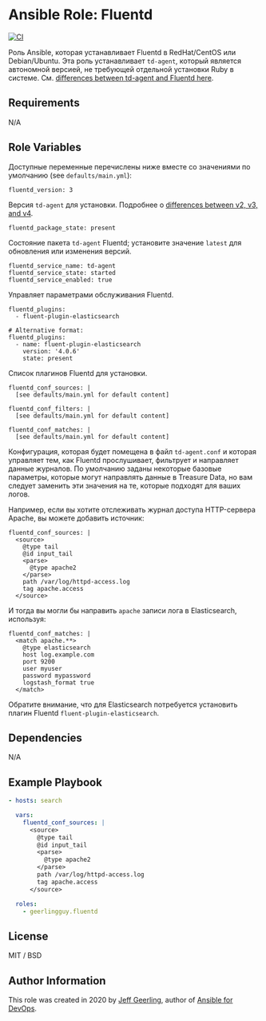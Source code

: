 # Ansible Role: Fluentd

[![CI](https://github.com/geerlingguy/ansible-role-fluentd/workflows/CI/badge.svg?event=push)](https://github.com/geerlingguy/ansible-role-fluentd/actions?query=workflow%3ACI)

Роль Ansible, которая устанавливает Fluentd в RedHat/CentOS или Debian/Ubuntu. Эта роль устанавливает `td-agent`, который является автономной версией, не требующей отдельной установки Ruby в системе. См. [differences between td-agent and Fluentd here](https://www.fluentd.org/faqs).

## Requirements

N/A

## Role Variables

Доступные переменные перечислены ниже вместе со значениями по умолчанию  (see `defaults/main.yml`):

    fluentd_version: 3

Версия `td-agent` для установки. Подробнее о [differences between v2, v3, and v4](https://docs.fluentd.org/quickstart/td-agent-v2-vs-v3-vs-v4).

    fluentd_package_state: present

Состояние пакета `td-agent` Fluentd; установите значение `latest` для обновления или изменения версий.

    fluentd_service_name: td-agent
    fluentd_service_state: started
    fluentd_service_enabled: true

Управляет параметрами обслуживания Fluentd.

    fluentd_plugins:
      - fluent-plugin-elasticsearch

    # Alternative format:
    fluentd_plugins:
      - name: fluent-plugin-elasticsearch
        version: '4.0.6'
        state: present

Список плагинов Fluentd для установки.

    fluentd_conf_sources: |
      [see defaults/main.yml for default content]

    fluentd_conf_filters: |
      [see defaults/main.yml for default content]

    fluentd_conf_matches: |
      [see defaults/main.yml for default content]

Конфигурация, которая будет помещена в файл `td-agent.conf` и которая управляет тем, как Fluentd прослушивает, фильтрует и направляет данные журналов. По умолчанию заданы некоторые базовые параметры, которые могут направлять данные в Treasure Data, но вам следует заменить эти значения на те, которые подходят для ваших логов.

Например, если вы хотите отслеживать журнал доступа HTTP-сервера Apache, вы можете добавить источник:

    fluentd_conf_sources: |
      <source>
        @type tail
        @id input_tail
        <parse>
          @type apache2
        </parse>
        path /var/log/httpd-access.log
        tag apache.access
      </source>

И тогда вы могли бы направить `apache` записи лога в Elasticsearch, используя:

    fluentd_conf_matches: |
      <match apache.**>
        @type elasticsearch
        host log.example.com
        port 9200
        user myuser
        password mypassword
        logstash_format true
      </match>

Обратите внимание, что для Elasticsearch потребуется установить плагин Fluentd `fluent-plugin-elasticsearch`.

## Dependencies

N/A

## Example Playbook

```yaml
- hosts: search

  vars:
    fluentd_conf_sources: |
      <source>
        @type tail
        @id input_tail
        <parse>
          @type apache2
        </parse>
        path /var/log/httpd-access.log
        tag apache.access
      </source>

  roles:
    - geerlingguy.fluentd
```

## License

MIT / BSD

## Author Information

This role was created in 2020 by [Jeff Geerling](https://www.jeffgeerling.com/), author of [Ansible for DevOps](https://www.ansiblefordevops.com/).
